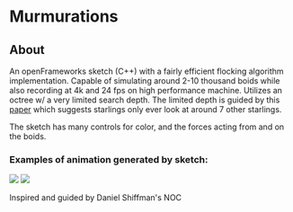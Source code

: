 # Murmurations

## About
An openFrameworks sketch (C++) with a fairly efficient flocking algorithm implementation.
Capable of simulating around 2-10 thousand boids while also recording at 4k and 24 fps on high performance machine.
Utilizes an octree w/ a very limited search depth. 
The limited depth is guided by this [paper](https://journals.plos.org/ploscompbiol/article?id=10.1371/journal.pcbi.1002894) which suggests starlings only ever look at around 7 other starlings.

The sketch has many controls for color, and the forces acting from and on the boids.

### Examples of animation generated by sketch:
![](images/flock_cohere.gif)
![](images/flock_grid.gif)

Inspired and guided by Daniel Shiffman's NOC
